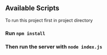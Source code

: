 ## Available Scripts

To run this project first in project directory

### Run `npm install`

### Then run the server with `node index.js`
